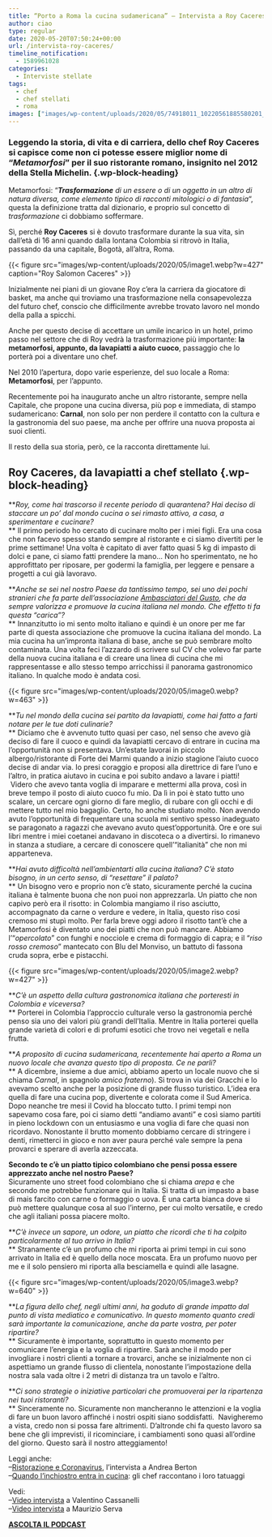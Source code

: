 ```yaml
---
title: “Porto a Roma la cucina sudamericana” – Intervista a Roy Caceres
author: ciao
type: regular
date: 2020-05-20T07:50:24+00:00
url: /intervista-roy-caceres/
timeline_notification:
  - 1589961028
categories:
  - Interviste stellate
tags:
  - chef
  - chef stellati
  - roma
images: ["images/wp-content/uploads/2020/05/74918011_10220561885580201_267097066881155072_n.webp"]
---
```

### Leggendo la storia, di vita e di carriera, dello chef Roy Caceres si capisce come non ci potesse essere miglior nome di &#8220;**_Metamorfosi_**&#8221; per il suo ristorante romano, insignito nel 2012 della Stella Michelin.  {.wp-block-heading}

Metamorfosi: &#8220;_**Trasformazione** di un essere o di un oggetto in un altro di natura diversa, come elemento tipico di racconti mitologici o di fantasia_&#8220;, questa la definizione tratta dal dizionario, e proprio sul concetto di _trasformazione_ ci dobbiamo soffermare. 

Sì, perché **Roy Caceres** si è dovuto trasformare durante la sua vita, sin dall&#8217;età di 16 anni quando dalla lontana Colombia si ritrovò in Italia, passando da una capitale, Bogotà, all&#8217;altra, Roma. 


{{< figure src="images/wp-content/uploads/2020/05/image1.webp?w=427" caption="Roy Salomon Caceres" >}}


Inizialmente nei piani di un giovane Roy c&#8217;era la carriera da giocatore di basket, ma anche qui troviamo una trasformazione nella consapevolezza del futuro chef, conscio che difficilmente avrebbe trovato lavoro nel mondo della palla a spicchi. 

Anche per questo decise di accettare un umile incarico in un hotel, primo passo nel settore che di Roy vedrà la trasformazione più importante: **la metamorfosi, appunto, da lavapiatti a aiuto cuoco**, passaggio che lo porterà poi a diventare uno chef. 

Nel 2010 l&#8217;apertura, dopo varie esperienze, del suo locale a Roma: **Metamorfosi**, per l&#8217;appunto.

Recentemente poi ha inaugurato anche un altro ristorante, sempre nella Capitale, che propone una cucina diversa, più pop e immediata, di stampo sudamericano: **Carnal**, non solo per non perdere il contatto con la cultura e la gastronomia del suo paese, ma anche per offrire una nuova proposta ai suoi clienti.

Il resto della sua storia, però, ce la racconta direttamente lui.

## Roy Caceres, da lavapiatti a chef stellato {.wp-block-heading}

**_Roy, come hai trascorso il recente periodo di quarantena? Hai deciso di staccare un po’ dal mondo cucina o sei rimasto attivo, a casa, a sperimentare e cucinare?_  
** Il primo periodo ho cercato di cucinare molto per i miei figli. Era una cosa che non facevo spesso stando sempre al ristorante e ci siamo divertiti per le prime settimane! Una volta è capitato di aver fatto quasi 5 kg di impasto di dolci e pane, ci siamo fatti prendere la mano&#8230; Non ho sperimentato, ne ho approfittato per riposare, per godermi la famiglia, per leggere e pensare a progetti a cui già lavoravo.

**_Anche se sei nel nostro Paese da tantissimo tempo, sei uno dei pochi stranieri che fa parte dell’associazione&nbsp;[Ambasciatori del Gusto][1], che da sempre valorizza e promuove la cucina italiana nel mondo. Che effetto ti fa questa “carica”?_  
** Innanzitutto io mi sento molto italiano e quindi è un onore per me far parte di questa associazione che promuove la cucina italiana del mondo. La mia cucina ha un’impronta italiana di base, anche se può sembrare molto contaminata. Una&nbsp;volta feci l’azzardo di scrivere sul CV che volevo far parte della nuova cucina italiana e di creare una linea di cucina che mi rappresentasse e allo stesso tempo arricchissi il panorama gastronomico italiano. In qualche modo è andata cosi.


{{< figure src="images/wp-content/uploads/2020/05/image0.webp?w=463" >}}


**_Tu nel mondo della cucina sei partito da lavapiatti, come hai fatto a farti notare per le tue doti culinarie?_  
** Diciamo che è avvenuto tutto quasi per caso, nel senso che avevo già deciso di fare il cuoco e quindi da lavapiatti cercavo di entrare in cucina ma l’opportunità non si presentava. Un’estate lavorai in piccolo albergo/ristorante di Forte dei Marmi quando a inizio stagione l’aiuto cuoco decise di andar via. Io presi coraggio e proposi alla direttrice di fare l’uno e l’altro, in pratica aiutavo in cucina e poi subito andavo a lavare i piatti! &nbsp;Videro che avevo tanta voglia di imparare e mettermi alla prova, così in breve tempo il posto di aiuto cuoco fu mio. Da lì in poi è stato tutto uno scalare, un cercare ogni giorno di fare meglio, di rubare con gli occhi e di mettere tutto nel mio bagaglio. Certo, ho anche studiato molto. Non avendo avuto l’opportunità di frequentare una scuola mi sentivo spesso inadeguato se paragonato a ragazzi che avevano avuto quest’opportunità. Ore e ore sui libri mentre i miei coetanei andavano in discoteca o a divertirsi. Io rimanevo in stanza a studiare, a cercare di conoscere quell&#8217;“italianità” che non mi apparteneva.

**_Hai avuto difficoltà nell’ambientarti alla cucina italiana? C’è stato bisogno, in un certo senso, di “resettare” il palato?_  
** Un bisogno vero e proprio non c’è stato, sicuramente perché la cucina italiana è talmente buona che non puoi non apprezzarla. Un piatto che non capivo però era il risotto: in Colombia mangiamo il riso asciutto, accompagnato da carne o verdure e vedere, in Italia, questo riso cosi cremoso mi stupì molto. Per farla breve oggi adoro il&nbsp;risotto&nbsp;tant’è che a Metamorfosi è diventato uno dei piatti che non può mancare. Abbiamo l&#8217;“_opercolato_” con funghi e nocciole e crema di formaggio di capra; e il “_riso rosso cremoso_” mantecato con Blu del Monviso, un battuto di fassona cruda sopra, erbe e pistacchi.


{{< figure src="images/wp-content/uploads/2020/05/image2.webp?w=427" >}}


**_C’è un aspetto della cultura gastronomica italiana che porteresti in Colombia e viceversa?_  
** Porterei in Colombia l’approccio culturale verso la gastronomia perché penso sia uno dei valori più grandi dell’Italia. Mentre in Italia porterei quella grande varietà di colori e di profumi esotici che trovo nei vegetali e nella frutta.

**_A proposito di&nbsp;cucina&nbsp;sudamericana, recentemente hai aperto a Roma un nuovo locale che avanza questo tipo di proposta. Ce ne parli?_  
** A dicembre, insieme a due amici, abbiamo aperto un locale nuovo che si chiama&nbsp;_Carnal_, in spagnolo&nbsp;_amico fraterno_). Si trova in via dei Gracchi e lo avevamo scelto anche per la posizione di grande flusso turistico.&nbsp;L’idea era quella di fare una cucina pop, divertente e colorata come il Sud America. Dopo neanche tre mesi il Covid ha bloccato tutto. I primi tempi non sapevamo cosa fare, poi ci siamo detti “andiamo avanti” e così siamo partiti in pieno lockdown con un entusiasmo e una voglia di fare che quasi non ricordavo. Nonostante il brutto momento dobbiamo cercare di stringere i denti, rimetterci in gioco e non aver paura perché vale sempre la pena provarci e sperare di averla azzeccata.

**Secondo te c&#8217;è un piatto tipico colombiano che pensi possa essere apprezzato anche nel nostro Paese?**  
Sicuramente uno street food colombiano che si chiama&nbsp;_arepa_&nbsp;e che secondo me potrebbe funzionare qui in Italia. Si tratta di un impasto a base di mais farcito con carne o formaggio o uova. È una carta bianca dove si può mettere qualunque cosa al suo l’interno, per cui molto versatile, e credo che agli italiani possa piacere molto.

**_C’è invece un sapore, un odore, un piatto che ricordi che ti ha colpito particolarmente al tuo arrivo in Italia?_  
** Stranamente c’è un profumo che mi riporta ai primi tempi in cui sono arrivato in Italia ed è quello della noce moscata. Era un profumo nuovo per me e il solo pensiero mi riporta alla besciamella e quindi alle lasagne.


{{< figure src="images/wp-content/uploads/2020/05/image3.webp?w=640" >}}


**_La figura dello chef, negli ultimi anni, ha goduto di grande impatto dal punto di vista mediatico e comunicativo. In questo momento quanto credi sarà importante la comunicazione, anche da parte vostra, per poter ripartire?_  
** Sicuramente è importante, soprattutto in questo momento per comunicare l’energia e la voglia di ripartire. Sarà anche il modo per invogliare i nostri clienti a tornare a trovarci, anche se inizialmente non ci aspettiamo un grande flusso di clientela, nonostante l’impostazione della nostra sala vada oltre i 2 metri di distanza tra un tavolo e l’altro.&nbsp;

**_Ci sono strategie o iniziative particolari che promuoverai per la ripartenza nei tuoi ristoranti?_  
** Sinceramente no. Sicuramente non mancheranno le attenzioni e la voglia di fare un buon lavoro affinché i nostri ospiti siano soddisfatti. &nbsp;Navigheremo a vista, credo non si possa fare altrimenti. D’altronde chi fa questo lavoro sa bene che gli imprevisti, il ricominciare, i cambiamenti sono quasi all’ordine del giorno. Questo sarà il nostro atteggiamento!

Leggi anche:  
&#8211;<a rel="noreferrer noopener" href="https://aleepepe.com/2020/05/06/andrea-berton-intervista/" target="_blank">Ristorazione e Coronavirus</a>, l&#8217;intervista a Andrea Berton  
&#8211;<a rel="noreferrer noopener" href="https://aleepepe.com/2020/05/12/tatuaggi-degli-chef/" target="_blank">Quando l&#8217;inchiostro entra in cucina</a>: gli chef raccontano i loro tatuaggi

Vedi:  
&#8211;<a rel="noreferrer noopener" href="https://aleepepe.com/2020/04/29/intervista-valentino-cassanelli/" target="_blank">Video intervista</a> a Valentino Cassanelli  
&#8211;<a rel="noreferrer noopener" href="https://aleepepe.com/2020/05/04/intervista-maurizio-serva/" target="_blank">Video intervista</a> a Maurizio Serva

<p class="has-text-align-center">
  <strong><a href="https://apple.co/352xcOm" target="_blank" rel="noreferrer noopener">ASCOLTA IL PODCAST</a></strong>
</p>

 [1]: http://ambasciatoridelgusto.it/